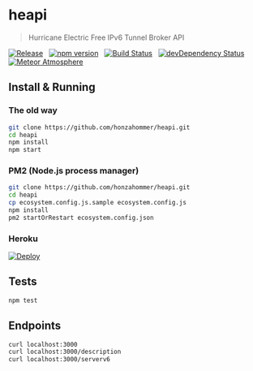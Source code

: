 # heapi
> Hurricane Electric Free IPv6 Tunnel Broker API

[![Release](https://img.shields.io/github/release/honzahommer/heapi.svg)](https://github.com/honzahommer/heapi/releases/latest) &nbsp;
[![npm version](https://img.shields.io/npm/v/heapi.svg)](https://www.npmjs.com/package/heapi)  &nbsp; [![Build Status](https://img.shields.io/travis/honzahommer/heapi/master.svg)](https://travis-ci.org/honzahommer/heapi) &nbsp; [![devDependency Status](https://img.shields.io/david/dev/honzahommer/heapi.svg)](https://david-dm.org/honzahommer/heapi?type=dev) &nbsp; [![Meteor Atmosphere](https://img.shields.io/badge/meteor-honzahommer%3Aheapi-blue.svg)](https://atmospherejs.com/honzahommer/heapi)

## Install & Running

### The old way

```bash
git clone https://github.com/honzahommer/heapi.git
cd heapi
npm install
npm start
```


### PM2 (Node.js process manager)

```bash
git clone https://github.com/honzahommer/heapi.git
cd heapi
cp ecosystem.config.js.sample ecosystem.config.js
npm install
pm2 startOrRestart ecosystem.config.json
```

### Heroku

[![Deploy](https://www.herokucdn.com/deploy/button.svg)](https://heroku.com/deploy)

## Tests

```bash
npm test
```

## Endpoints

```bash
curl localhost:3000
curl localhost:3000/description
curl localhost:3000/serverv6
```
